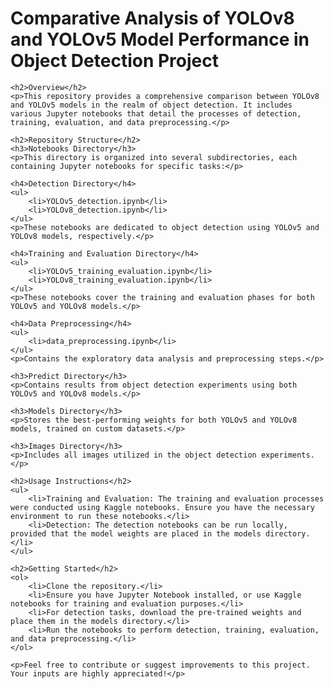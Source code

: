 <!DOCTYPE html>
<html>
<head>
    <title>YOLOv8 vs YOLOv5 Object Detection Analysis</title>
</head>
<body>
    <h1>Comparative Analysis of YOLOv8 and YOLOv5 Model Performance in Object Detection Project</h1>
    
    <h2>Overview</h2>
    <p>This repository provides a comprehensive comparison between YOLOv8 and YOLOv5 models in the realm of object detection. It includes various Jupyter notebooks that detail the processes of detection, training, evaluation, and data preprocessing.</p>

    <h2>Repository Structure</h2>
    <h3>Notebooks Directory</h3>
    <p>This directory is organized into several subdirectories, each containing Jupyter notebooks for specific tasks:</p>

    <h4>Detection Directory</h4>
    <ul>
        <li>YOLOv5_detection.ipynb</li>
        <li>YOLOv8_detection.ipynb</li>
    </ul>
    <p>These notebooks are dedicated to object detection using YOLOv5 and YOLOv8 models, respectively.</p>

    <h4>Training and Evaluation Directory</h4>
    <ul>
        <li>YOLOv5_training_evaluation.ipynb</li>
        <li>YOLOv8_training_evaluation.ipynb</li>
    </ul>
    <p>These notebooks cover the training and evaluation phases for both YOLOv5 and YOLOv8 models.</p>

    <h4>Data Preprocessing</h4>
    <ul>
        <li>data_preprocessing.ipynb</li>
    </ul>
    <p>Contains the exploratory data analysis and preprocessing steps.</p>

    <h3>Predict Directory</h3>
    <p>Contains results from object detection experiments using both YOLOv5 and YOLOv8 models.</p>

    <h3>Models Directory</h3>
    <p>Stores the best-performing weights for both YOLOv5 and YOLOv8 models, trained on custom datasets.</p>

    <h3>Images Directory</h3>
    <p>Includes all images utilized in the object detection experiments.</p>

    <h2>Usage Instructions</h2>
    <ul>
        <li>Training and Evaluation: The training and evaluation processes were conducted using Kaggle notebooks. Ensure you have the necessary environment to run these notebooks.</li>
        <li>Detection: The detection notebooks can be run locally, provided that the model weights are placed in the models directory.</li>
    </ul>

    <h2>Getting Started</h2>
    <ol>
        <li>Clone the repository.</li>
        <li>Ensure you have Jupyter Notebook installed, or use Kaggle notebooks for training and evaluation purposes.</li>
        <li>For detection tasks, download the pre-trained weights and place them in the models directory.</li>
        <li>Run the notebooks to perform detection, training, evaluation, and data preprocessing.</li>
    </ol>

    <p>Feel free to contribute or suggest improvements to this project. Your inputs are highly appreciated!</p>
</body>
</html>

